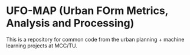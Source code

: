 # UFO-MAP (Urban FOrm Metrics, Analysis and Processing)

This is a repository for common code from the urban planning + machine learning projects at MCC/TU. 




